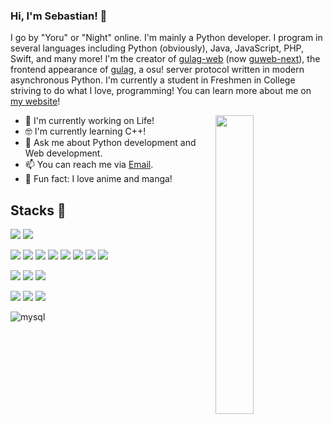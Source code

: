 ### Hi, I'm Sebastian! 👋

I go by "Yoru" or "Night" online. I'm mainly a Python developer. I program in several languages including Python (obviously), Java, JavaScript, PHP, Swift, and many more! I'm the creator of [gulag-web](https://github.com/yo-ru/gulag-web) (now [guweb-next](https://github.com/varkaria/guweb-next)), the frontend appearance of [gulag](https://github.com/cmyui/gulag), a osu! server protocol written in modern asynchronous Python. I'm currently a student in Freshmen in College striving to do what I love, programming! You can learn more about me on [my website](https://sebastianbishop.com)!

<img align="right" width="35%" src="https://github-readme-stats.vercel.app/api?username=yo-ru&count_private=true&show_icons=true&theme=react" />

- 🚀  I'm currently working on Life!
- 🤓  I'm currently learning C++!
- 💬  Ask me about Python development and Web development.
- 📫  You can reach me via [Email](mailto:yoru@its.moe).
- 💢  Fun fact: I love anime and manga!

## Stacks 🧰
![](https://img.shields.io/badge/Windows-orange?style=for-the-badge&logo=windows&logoColor=white)
![](https://img.shields.io/badge/Ubuntu-orange?style=for-the-badge&logo=ubuntu&logoColor=white)

![](https://img.shields.io/badge/Python-red?style=for-the-badge&logo=python&logoColor=white)
![](https://img.shields.io/badge/C%23-red?style=for-the-badge&logo=csharp&logoColor=white)
![](https://img.shields.io/badge/Java-red?style=for-the-badge&logo=java&logoColor=white)
![](https://img.shields.io/badge/PHP-red?style=for-the-badge&logo=php&logoColor=white)
![](https://img.shields.io/badge/JavaScript-red?style=for-the-badge&logo=javascript&logoColor=white)
![](https://img.shields.io/badge/TypeScript-red?style=for-the-badge&logo=typescript&logoColor=white)
![](https://img.shields.io/badge/HTML-red?style=for-the-badge&logo=html5&logoColor=white)
![](https://img.shields.io/badge/CSS-red?style=for-the-badge&logo=css3&logoColor=white)

![](https://img.shields.io/badge/AngularJS-blue?style=for-the-badge&logo=angular&logoColor=white)
![](https://img.shields.io/badge/VueJS-blue?style=for-the-badge&logo=vue.js&logoColor=white)
![](https://img.shields.io/badge/Flask-blue?style=for-the-badge&logo=flask&logoColor=white)

![](https://img.shields.io/badge/VSCode-brightgreen?style=for-the-badge&logo=visual-studio-code&logoColor=white)
![](https://img.shields.io/badge/Visual%20Studio-brightgreen?style=for-the-badge&logo=visual-studio&logoColor=white)
![](https://img.shields.io/badge/PyCharm-brightgreen?style=for-the-badge&logo=pycharm&logoColor=white)

![mysql](https://img.shields.io/badge/mysql-blueviolet?style=for-the-badge&logo=mysql&logoColor=white)
